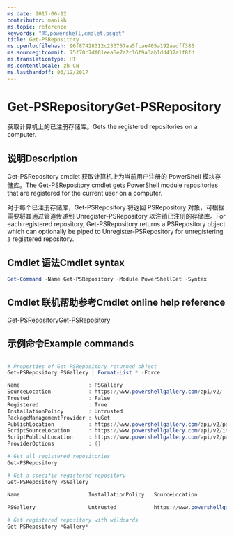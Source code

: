 ```yaml
---
ms.date: 2017-06-12
contributor: manikb
ms.topic: reference
keywords: "库,powershell,cmdlet,psget"
title: Get-PSRepository
ms.openlocfilehash: 96f87428312c233757aa5fcae405a192aadff385
ms.sourcegitcommit: 75f70c7df01eea5e7a2c16f9a3ab1dd437a1f8fd
ms.translationtype: HT
ms.contentlocale: zh-CN
ms.lasthandoff: 06/12/2017
---
```

# <a name="get-psrepository"></a><span data-ttu-id="04264-103">Get-PSRepository</span><span class="sxs-lookup"><span data-stu-id="04264-103">Get-PSRepository</span></span>

<span data-ttu-id="04264-104">获取计算机上的已注册存储库。</span><span class="sxs-lookup"><span data-stu-id="04264-104">Gets the registered repositories on a computer.</span></span>

## <a name="description"></a><span data-ttu-id="04264-105">说明</span><span class="sxs-lookup"><span data-stu-id="04264-105">Description</span></span>

<span data-ttu-id="04264-106">Get-PSRepository cmdlet 获取计算机上为当前用户注册的 PowerShell 模块存储库。</span><span class="sxs-lookup"><span data-stu-id="04264-106">The Get-PSRepository cmdlet gets PowerShell module repositories that are registered for the current user on a computer.</span></span>

<span data-ttu-id="04264-107">对于每个已注册存储库，Get-PSRepository 将返回 PSRepository 对象，可根据需要将其通过管道传递到 Unregister-PSRepository 以注销已注册的存储库。</span><span class="sxs-lookup"><span data-stu-id="04264-107">For each registered repository, Get-PSRepository returns a PSRepository object which can optionally be piped to Unregister-PSRepository for unregistering a registered repository.</span></span>

## <a name="cmdlet-syntax"></a><span data-ttu-id="04264-108">Cmdlet 语法</span><span class="sxs-lookup"><span data-stu-id="04264-108">Cmdlet syntax</span></span>
```powershell
Get-Command -Name Get-PSRepository -Module PowerShellGet -Syntax
```

## <a name="cmdlet-online-help-reference"></a><span data-ttu-id="04264-109">Cmdlet 联机帮助参考</span><span class="sxs-lookup"><span data-stu-id="04264-109">Cmdlet online help reference</span></span>

[<span data-ttu-id="04264-110">Get-PSRepository</span><span class="sxs-lookup"><span data-stu-id="04264-110">Get-PSRepository</span></span>](http://go.microsoft.com/fwlink/?LinkID=517127)

## <a name="example-commands"></a><span data-ttu-id="04264-111">示例命令</span><span class="sxs-lookup"><span data-stu-id="04264-111">Example commands</span></span>

```powershell

# Properties of Get-PSRepository returned object
Get-PSRepository PSGallery | Format-List * -Force

Name                      : PSGallery
SourceLocation            : https://www.powershellgallery.com/api/v2/
Trusted                   : False
Registered                : True
InstallationPolicy        : Untrusted
PackageManagementProvider : NuGet
PublishLocation           : https://www.powershellgallery.com/api/v2/package/
ScriptSourceLocation      : https://www.powershellgallery.com/api/v2/items/psscript/
ScriptPublishLocation     : https://www.powershellgallery.com/api/v2/package/
ProviderOptions           : {}

# Get all registered repositories
Get-PSRepository

# Get a specific registered repository
Get-PSRepository PSGallery

Name                      InstallationPolicy   SourceLocation
----                      ------------------   --------------
PSGallery                 Untrusted            https://www.powershellgallery.com/api/v2/

# Get registered repository with wildcards
Get-PSRepository *Gallery*

```

